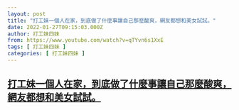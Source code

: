 ```yaml
---
layout: post
title: "打工妹一個人在家，到底做了什麼事讓自己那麼酸爽，網友都想和美女試試。"
date: 2022-01-27T09:15:03.000Z
author: 打工妹四妹
from: https://www.youtube.com/watch?v=qTYvn6s1XxE
tags: [ 打工妹四妹 ]
categories: [ 打工妹四妹 ]
---
```

<!--1643274903000-->
[打工妹一個人在家，到底做了什麼事讓自己那麼酸爽，網友都想和美女試試。](https://www.youtube.com/watch?v=qTYvn6s1XxE)
------

<div>

</div>
